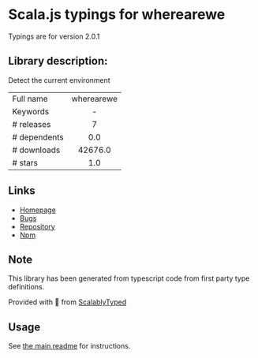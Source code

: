 
# Scala.js typings for wherearewe

Typings are for version 2.0.1

## Library description:
Detect the current environment

|                    |                 |
| ------------------ | :-------------: |
| Full name          | wherearewe |
| Keywords           | - |
| # releases         | 7 |
| # dependents       | 0.0 |
| # downloads        | 42676.0 |
| # stars            | 1.0 |

## Links
- [Homepage](https://github.com/achingbrain/wherearewe#readme)
- [Bugs](https://github.com/achingbrain/wherearewe/issues)
- [Repository](https://github.com/achingbrain/wherearewe)
- [Npm](https://www.npmjs.com/package/wherearewe)
    


## Note
This library has been generated from typescript code from first party type definitions.

Provided with :purple_heart: from [ScalablyTyped](https://github.com/oyvindberg/ScalablyTyped)

## Usage
See [the main readme](../../readme.md) for instructions.



